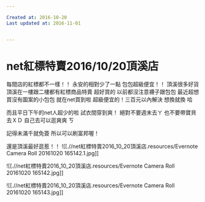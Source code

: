 ```yaml
---

Created at: 2016-10-20
Last updated at: 2016-11-01


---
```


# net紅標特賣2016/10/20頂溪店


每間店的紅標都不一樣！！
永安的相對少了一點
包包超級便宜！！
頂溪很多好貨
頂溪在一樓跟二樓都有紅標商品特賣
超好買的
以前都沒注意襪子跟包包
最近超想買沒有圖案的小包包
就在net買到啦
超級便宜的！三百元以內解決
想換就換
哈

而且平日下午的net人超少的啦
試衣間穿到爽！
絕對不要週末去ㄚ
也不要帶寶貝去ＸＤ
自己去可以逛爽爽
ㄎ

記得未滿千就免簽
所以可以刷富邦喔！

還是頂溪最好逛惹！！
![[.//net紅標特賣2016_10_20頂溪店.resources/Evernote Camera Roll 20161020 165142.1.jpg]]

![[.//net紅標特賣2016_10_20頂溪店.resources/Evernote Camera Roll 20161020 165142.jpg]]

![[.//net紅標特賣2016_10_20頂溪店.resources/Evernote Camera Roll 20161020 165143.jpg]]


